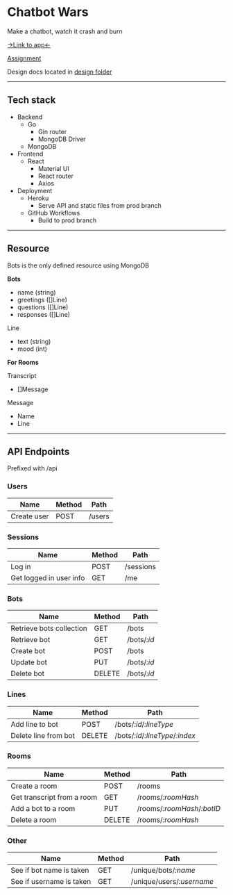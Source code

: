 # Chatbot Wars

Make a chatbot, watch it crash and burn

[->Link to app<-](https://chatbot-wars.herokuapp.com/)

[Assignment](http://cit.dixie.edu/cs/4200/assignments/midterm_project.xhtml)

Design docs located in [design folder](./design/)

----

## Tech stack

- Backend
    - Go
        - Gin router
        - MongoDB Driver
    - MongoDB
- Frontend
    - React
        - Material UI
        - React router
        - Axios
- Deployment
    - Heroku
        - Serve API and static files from prod branch
    - GitHub Workflows
        - Build to prod branch

---
## Resource

Bots is the only defined resource using MongoDB

**Bots**
- name (string)
- greetings ([]Line)
- questions ([]Line)
- responses ([]Line)

Line
- text (string)
- mood (int)


**For Rooms**

Transcript
- []Message

Message
- Name
- Line

---
## API Endpoints

Prefixed with /api

### **Users**

Name                           | Method | Path
-------------------------------|--------|------------------
Create user                    | POST   | /users

### **Sessions**

Name                           | Method | Path
-------------------------------|--------|------------------
Log in                         | POST   | /sessions
Get logged in user info        | GET    | /me

### **Bots**

Name                           | Method | Path
-------------------------------|--------|------------------
Retrieve bots collection       | GET    | /bots
Retrieve bot                   | GET    | /bots/*:id*
Create bot                     | POST   | /bots
Update bot                     | PUT    | /bots/*:id*
Delete bot                     | DELETE | /bots/*:id*

### **Lines**

Name                           | Method | Path
-------------------------------|--------|------------------
Add line to bot                | POST   | /bots/*:id*/*:lineType*
Delete line from bot           | DELETE | /bots/*:id*/*:lineType*/*:index*

### **Rooms**

Name                           | Method | Path
-------------------------------|--------|------------------
Create a room                  | POST   | /rooms
Get transcript from a room     | GET    | /rooms/*:roomHash*
Add a bot to a room            | PUT    | /rooms/*:roomHash*/*:botID*
Delete a room                  | DELETE | /rooms/*:roomHash*

### **Other**

Name                           | Method | Path
-------------------------------|--------|------------------
See if bot name is taken       | GET    | /unique/bots/*:name*
See if username is taken       | GET   | /unique/users/*:username*